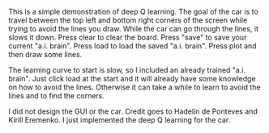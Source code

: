 This is a simple demonstration of deep Q learning. The goal of the car is to travel between the top left and bottom right corners of the screen while trying to avoid the lines you draw. While the car can go through the lines, it slows it down. Press clear to clear the board. Press "save" to save your current "a.i. brain". Press load to load the saved "a.i. brain". Press plot and then draw some lines.

The learning curve to start is slow, so I included an already trained "a.i. brain". Just click load at the start and it will already have some knowledge on how to avoid the lines. Otherwise it can take a while to learn to avoid the lines and to find the corners.

I did not design the GUI or the car. Credit goes to Hadelin de Ponteves and Kirill Eremenko. I just implemented the deep Q learning for the car.

